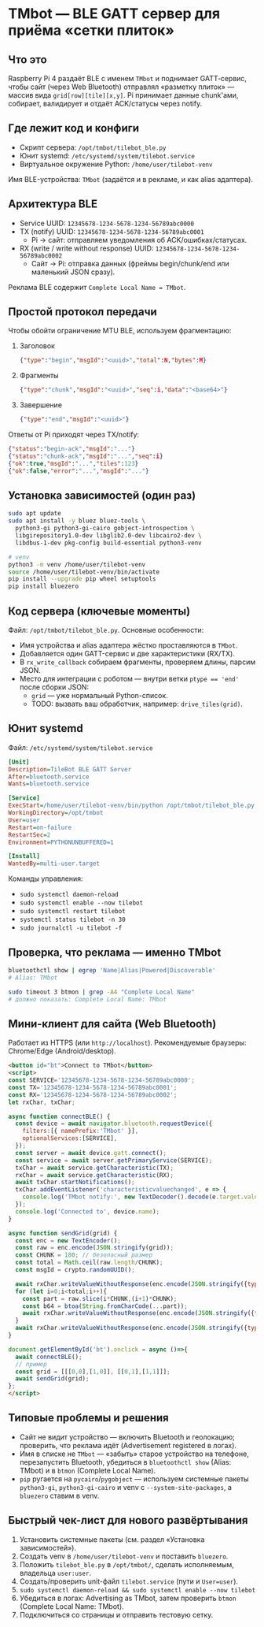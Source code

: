 # TMbot — BLE GATT сервер для приёма «сетки плиток»

## Что это

Raspberry Pi 4 раздаёт BLE с именем `TMbot` и поднимает GATT‑сервис, чтобы сайт (через Web Bluetooth) отправлял «разметку плиток» — массив вида `grid[row][tile][x,y]`. Pi принимает данные chunk'ами, собирает, валидирует и отдаёт ACK/статусы через notify.

## Где лежит код и конфиги

- Скрипт сервера: `/opt/tmbot/tilebot_ble.py`
- Юнит systemd: `/etc/systemd/system/tilebot.service`
- Виртуальное окружение Python: `/home/user/tilebot-venv`

Имя BLE-устройства: `TMbot` (задаётся и в рекламе, и как alias адаптера).

## Архитектура BLE

- Service UUID: `12345678-1234-5678-1234-56789abc0000`
- TX (notify) UUID: `12345678-1234-5678-1234-56789abc0001`
  - Pi → сайт: отправляем уведомления об ACK/ошибках/статусах.
- RX (write / write without response) UUID: `12345678-1234-5678-1234-56789abc0002`
  - Сайт → Pi: отправка данных (фреймы begin/chunk/end или маленький JSON сразу).

Реклама BLE содержит `Complete Local Name = TMbot`.

## Простой протокол передачи

Чтобы обойти ограничение MTU BLE, используем фрагментацию:

1. Заголовок

   ```json
   {"type":"begin","msgId":"<uuid>","total":N,"bytes":M}
   ```

2. Фрагменты

   ```json
   {"type":"chunk","msgId":"<uuid>","seq":i,"data":"<base64>"}
   ```

3. Завершение

   ```json
   {"type":"end","msgId":"<uuid>"}
   ```

Ответы от Pi приходят через TX/notify:

```json
{"status":"begin-ack","msgId":"..."}
{"status":"chunk-ack","msgId":"...","seq":i}
{"ok":true,"msgId":"...","tiles":123}
{"ok":false,"error":"...","msgId":"..."}
```

## Установка зависимостей (один раз)

```bash
sudo apt update
sudo apt install -y bluez bluez-tools \
  python3-gi python3-gi-cairo gobject-introspection \
  libgirepository1.0-dev libglib2.0-dev libcairo2-dev \
  libdbus-1-dev pkg-config build-essential python3-venv

# venv
python3 -m venv /home/user/tilebot-venv
source /home/user/tilebot-venv/bin/activate
pip install --upgrade pip wheel setuptools
pip install bluezero
```

## Код сервера (ключевые моменты)

Файл: `/opt/tmbot/tilebot_ble.py`. Основные особенности:

- Имя устройства и alias адаптера жёстко проставляются в `TMbot`.
- Добавляется один GATT-сервис и две характеристики (RX/TX).
- В `rx_write_callback` собираем фрагменты, проверяем длины, парсим JSON.
- Место для интеграции с роботом — внутри ветки `ptype == 'end'` после сборки JSON:
  - `grid` — уже нормальный Python-список.
  - TODO: вызвать ваш обработчик, например: `drive_tiles(grid)`.

## Юнит systemd

Файл: `/etc/systemd/system/tilebot.service`

```ini
[Unit]
Description=TileBot BLE GATT Server
After=bluetooth.service
Wants=bluetooth.service

[Service]
ExecStart=/home/user/tilebot-venv/bin/python /opt/tmbot/tilebot_ble.py
WorkingDirectory=/opt/tmbot
User=user
Restart=on-failure
RestartSec=2
Environment=PYTHONUNBUFFERED=1

[Install]
WantedBy=multi-user.target
```

Команды управления:

- `sudo systemctl daemon-reload`
- `sudo systemctl enable --now tilebot`
- `sudo systemctl restart tilebot`
- `systemctl status tilebot -n 30`
- `sudo journalctl -u tilebot -f`

## Проверка, что реклама — именно TMbot

```bash
bluetoothctl show | egrep 'Name|Alias|Powered|Discoverable'
# Alias: TMbot

sudo timeout 3 btmon | grep -A4 "Complete Local Name"
# должно показать: Complete Local Name: TMbot
```

## Мини-клиент для сайта (Web Bluetooth)

Работает из HTTPS (или `http://localhost`). Рекомендуемые браузеры: Chrome/Edge (Android/desktop).

```html
<button id="bt">Connect to TMbot</button>
<script>
const SERVICE='12345678-1234-5678-1234-56789abc0000';
const TX='12345678-1234-5678-1234-56789abc0001';
const RX='12345678-1234-5678-1234-56789abc0002';
let rxChar, txChar;

async function connectBLE() {
  const device = await navigator.bluetooth.requestDevice({
    filters:[{ namePrefix:'TMbot' }],
    optionalServices:[SERVICE],
  });
  const server = await device.gatt.connect();
  const service = await server.getPrimaryService(SERVICE);
  txChar = await service.getCharacteristic(TX);
  rxChar = await service.getCharacteristic(RX);
  await txChar.startNotifications();
  txChar.addEventListener('characteristicvaluechanged', e => {
    console.log('TMbot notify:', new TextDecoder().decode(e.target.value));
  });
  console.log('Connected to', device.name);
}

async function sendGrid(grid) {
  const enc = new TextEncoder();
  const raw = enc.encode(JSON.stringify(grid));
  const CHUNK = 180; // безопасный размер
  const total = Math.ceil(raw.length/CHUNK);
  const msgId = crypto.randomUUID();

  await rxChar.writeValueWithoutResponse(enc.encode(JSON.stringify({type:'begin',msgId,total,bytes:raw.length})));
  for (let i=0;i<total;i++){
    const part = raw.slice(i*CHUNK,(i+1)*CHUNK);
    const b64 = btoa(String.fromCharCode(...part));
    await rxChar.writeValueWithoutResponse(enc.encode(JSON.stringify({type:'chunk',msgId,seq:i,data:b64})));
  }
  await rxChar.writeValueWithoutResponse(enc.encode(JSON.stringify({type:'end',msgId})));
}

document.getElementById('bt').onclick = async ()=>{
  await connectBLE();
  // пример
  const grid = [[[0,0],[1,0]], [[0,1],[1,1]]];
  await sendGrid(grid);
};
</script>
```

## Типовые проблемы и решения

- Сайт не видит устройство — включить Bluetooth и геолокацию; проверить, что реклама идёт (Advertisement registered в логах).
- Имя в списке не `TMbot` — «забыть» старое устройство на телефоне, перезапустить Bluetooth, убедиться в `bluetoothctl show` (Alias: TMbot) и в `btmon` (Complete Local Name).
- `pip` ругается на `pycairo`/`pygobject` — используем системные пакеты `python3-gi`, `python3-gi-cairo` и venv с `--system-site-packages`, а `bluezero` ставим в venv.

## Быстрый чек-лист для нового развёртывания

1. Установить системные пакеты (см. раздел «Установка зависимостей»).
2. Создать venv в `/home/user/tilebot-venv` и поставить `bluezero`.
3. Положить `tilebot_ble.py` в `/opt/tmbot/`, сделать исполняемым, владельца `user:user`.
4. Создать/проверить unit-файл `tilebot.service` (пути и `User=user`).
5. `sudo systemctl daemon-reload && sudo systemctl enable --now tilebot`
6. Убедиться в логах: Advertising as TMbot, затем проверить `btmon` (Complete Local Name: TMbot).
7. Подключиться со страницы и отправить тестовую сетку.

